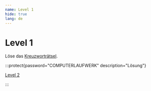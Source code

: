 ```yaml
---
name: Level 1
hide: true
lang: de
---
```


# Level 1

Löse das [Kreuzworträtsel](https://puzzel.org/de/crossword/play?p=-NXlIz3wkTWgk49YMXVq).

:::protect{password="COMPUTERLAUFWERK" description="Lösung"}

[Level 2](/nmcxvnwiejw-l2)

:::